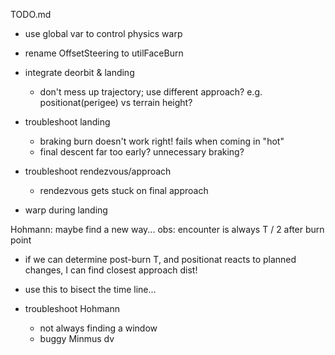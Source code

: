 TODO.md

- use global var to control physics warp

- rename OffsetSteering to utilFaceBurn

- integrate deorbit & landing
  - don't mess up trajectory; use different approach? e.g. positionat(perigee) vs terrain height?

- troubleshoot landing
    - braking burn doesn't work right! fails when coming in "hot"
    - final descent far too early? unnecessary braking?

- troubleshoot rendezvous/approach
    - rendezvous gets stuck on final approach

- warp during landing

Hohmann: maybe find a new way...
  obs: encounter is always T / 2 after burn point
   - if we can determine post-burn T, and positionat reacts to planned changes, I can find closest approach dist!
   - use this to bisect the time line...

- troubleshoot Hohmann
    - not always finding a window
    - buggy Minmus dv

